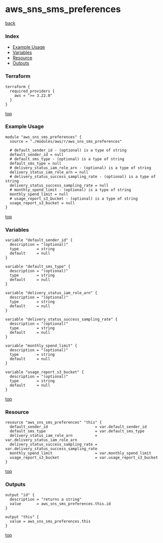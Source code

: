 # aws_sns_sms_preferences

[back](../aws.md)

### Index

- [Example Usage](#example-usage)
- [Variables](#variables)
- [Resource](#resource)
- [Outputs](#outputs)

### Terraform

```hcl
terraform {
  required_providers {
    aws = ">= 3.22.0"
  }
}
```

[top](#index)

### Example Usage

```hcl
module "aws_sns_sms_preferences" {
  source = "./modules/aws/r/aws_sns_sms_preferences"

  # default_sender_id - (optional) is a type of string
  default_sender_id = null
  # default_sms_type - (optional) is a type of string
  default_sms_type = null
  # delivery_status_iam_role_arn - (optional) is a type of string
  delivery_status_iam_role_arn = null
  # delivery_status_success_sampling_rate - (optional) is a type of string
  delivery_status_success_sampling_rate = null
  # monthly_spend_limit - (optional) is a type of string
  monthly_spend_limit = null
  # usage_report_s3_bucket - (optional) is a type of string
  usage_report_s3_bucket = null
}
```

[top](#index)

### Variables

```hcl
variable "default_sender_id" {
  description = "(optional)"
  type        = string
  default     = null
}

variable "default_sms_type" {
  description = "(optional)"
  type        = string
  default     = null
}

variable "delivery_status_iam_role_arn" {
  description = "(optional)"
  type        = string
  default     = null
}

variable "delivery_status_success_sampling_rate" {
  description = "(optional)"
  type        = string
  default     = null
}

variable "monthly_spend_limit" {
  description = "(optional)"
  type        = string
  default     = null
}

variable "usage_report_s3_bucket" {
  description = "(optional)"
  type        = string
  default     = null
}
```

[top](#index)

### Resource

```hcl
resource "aws_sns_sms_preferences" "this" {
  default_sender_id                     = var.default_sender_id
  default_sms_type                      = var.default_sms_type
  delivery_status_iam_role_arn          = var.delivery_status_iam_role_arn
  delivery_status_success_sampling_rate = var.delivery_status_success_sampling_rate
  monthly_spend_limit                   = var.monthly_spend_limit
  usage_report_s3_bucket                = var.usage_report_s3_bucket
}
```

[top](#index)

### Outputs

```hcl
output "id" {
  description = "returns a string"
  value       = aws_sns_sms_preferences.this.id
}

output "this" {
  value = aws_sns_sms_preferences.this
}
```

[top](#index)